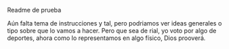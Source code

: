 Readme de prueba 


Aún falta tema de instrucciones y tal, pero podriamos ver ideas generales o tipo sobre que lo vamos a hacer.
Pero que sea de rial, yo voto por algo de deportes, ahora como lo representamos en algo físico, Dios prooverá.
